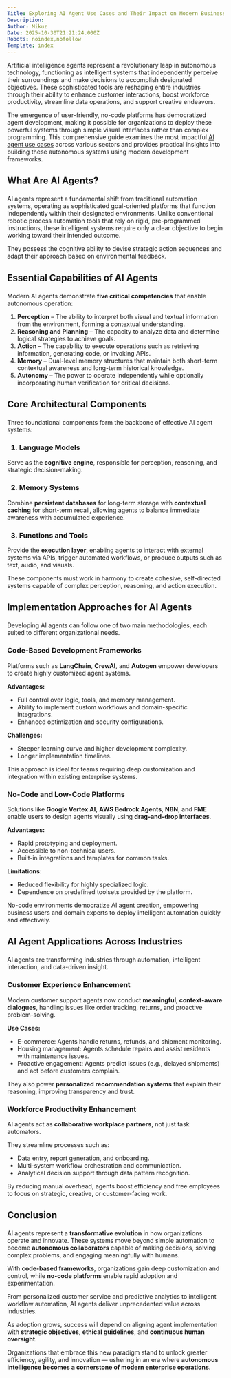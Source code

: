 ```yaml
---
Title: Exploring AI Agent Use Cases and Their Impact on Modern Business
Description: 
Author: Mikuz
Date: 2025-10-30T21:21:24.000Z
Robots: noindex,nofollow
Template: index
---
```

<p>Artificial intelligence agents represent a revolutionary leap in autonomous technology, functioning as intelligent systems that independently perceive their surroundings and make decisions to accomplish designated objectives. These sophisticated tools are reshaping entire industries through their ability to enhance customer interactions, boost workforce productivity, streamline data operations, and support creative endeavors.  </p>

<p>The emergence of user-friendly, no-code platforms has democratized agent development, making it possible for organizations to deploy these powerful systems through simple visual interfaces rather than complex programming. This comprehensive guide examines the most impactful <a href="https://fme.safe.com/guides/ai-agent-architecture/ai-agent-use-cases" rel="noopener noreferrer">AI agent use cases</a> across various sectors and provides practical insights into building these autonomous systems using modern development frameworks.</p>




<h2>
  
  
  What Are AI Agents?
</h2>

<p>AI agents represent a fundamental shift from traditional automation systems, operating as sophisticated goal-oriented platforms that function independently within their designated environments. Unlike conventional robotic process automation tools that rely on rigid, pre-programmed instructions, these intelligent systems require only a clear objective to begin working toward their intended outcome.  </p>

<p>They possess the cognitive ability to devise strategic action sequences and adapt their approach based on environmental feedback.</p>




<h2>
  
  
  Essential Capabilities of AI Agents
</h2>

<p>Modern AI agents demonstrate <strong>five critical competencies</strong> that enable autonomous operation:</p>

<ol>
<li>
<strong>Perception</strong> – The ability to interpret both visual and textual information from the environment, forming a contextual understanding.
</li>
<li>
<strong>Reasoning and Planning</strong> – The capacity to analyze data and determine logical strategies to achieve goals.
</li>
<li>
<strong>Action</strong> – The capability to execute operations such as retrieving information, generating code, or invoking APIs.
</li>
<li>
<strong>Memory</strong> – Dual-level memory structures that maintain both short-term contextual awareness and long-term historical knowledge.
</li>
<li>
<strong>Autonomy</strong> – The power to operate independently while optionally incorporating human verification for critical decisions.</li>
</ol>




<h2>
  
  
  Core Architectural Components
</h2>

<p>Three foundational components form the backbone of effective AI agent systems:</p>

<h3>
  
  
  1. Language Models
</h3>

<p>Serve as the <strong>cognitive engine</strong>, responsible for perception, reasoning, and strategic decision-making.</p>

<h3>
  
  
  2. Memory Systems
</h3>

<p>Combine <strong>persistent databases</strong> for long-term storage with <strong>contextual caching</strong> for short-term recall, allowing agents to balance immediate awareness with accumulated experience.</p>

<h3>
  
  
  3. Functions and Tools
</h3>

<p>Provide the <strong>execution layer</strong>, enabling agents to interact with external systems via APIs, trigger automated workflows, or produce outputs such as text, audio, and visuals.</p>

<p>These components must work in harmony to create cohesive, self-directed systems capable of complex perception, reasoning, and action execution.</p>




<h2>
  
  
  Implementation Approaches for AI Agents
</h2>

<p>Developing AI agents can follow one of two main methodologies, each suited to different organizational needs.</p>

<h3>
  
  
  Code-Based Development Frameworks
</h3>

<p>Platforms such as <strong>LangChain</strong>, <strong>CrewAI</strong>, and <strong>Autogen</strong> empower developers to create highly customized agent systems.  </p>

<p><strong>Advantages:</strong></p>

<ul>
<li>Full control over logic, tools, and memory management.
</li>
<li>Ability to implement custom workflows and domain-specific integrations.
</li>
<li>Enhanced optimization and security configurations.
</li>
</ul>

<p><strong>Challenges:</strong></p>

<ul>
<li>Steeper learning curve and higher development complexity.
</li>
<li>Longer implementation timelines.
</li>
</ul>

<p>This approach is ideal for teams requiring deep customization and integration within existing enterprise systems.</p>




<h3>
  
  
  No-Code and Low-Code Platforms
</h3>

<p>Solutions like <strong>Google Vertex AI</strong>, <strong>AWS Bedrock Agents</strong>, <strong>N8N</strong>, and <strong>FME</strong> enable users to design agents visually using <strong>drag-and-drop interfaces</strong>.  </p>

<p><strong>Advantages:</strong></p>

<ul>
<li>Rapid prototyping and deployment.
</li>
<li>Accessible to non-technical users.
</li>
<li>Built-in integrations and templates for common tasks.
</li>
</ul>

<p><strong>Limitations:</strong></p>

<ul>
<li>Reduced flexibility for highly specialized logic.
</li>
<li>Dependence on predefined toolsets provided by the platform.</li>
</ul>

<p>No-code environments democratize AI agent creation, empowering business users and domain experts to deploy intelligent automation quickly and effectively.</p>




<h2>
  
  
  AI Agent Applications Across Industries
</h2>

<p>AI agents are transforming industries through automation, intelligent interaction, and data-driven insight.</p>

<h3>
  
  
  Customer Experience Enhancement
</h3>

<p>Modern customer support agents now conduct <strong>meaningful, context-aware dialogues</strong>, handling issues like order tracking, returns, and proactive problem-solving.  </p>

<p><strong>Use Cases:</strong></p>

<ul>
<li>E-commerce: Agents handle returns, refunds, and shipment monitoring.
</li>
<li>Housing management: Agents schedule repairs and assist residents with maintenance issues.
</li>
<li>Proactive engagement: Agents predict issues (e.g., delayed shipments) and act before customers complain.
</li>
</ul>

<p>They also power <strong>personalized recommendation systems</strong> that explain their reasoning, improving transparency and trust.</p>




<h3>
  
  
  Workforce Productivity Enhancement
</h3>

<p>AI agents act as <strong>collaborative workplace partners</strong>, not just task automators.  </p>

<p>They streamline processes such as:</p>

<ul>
<li>Data entry, report generation, and onboarding.
</li>
<li>Multi-system workflow orchestration and communication.
</li>
<li>Analytical decision support through data pattern recognition.
</li>
</ul>

<p>By reducing manual overhead, agents boost efficiency and free employees to focus on strategic, creative, or customer-facing work.</p>




<h2>
  
  
  Conclusion
</h2>

<p>AI agents represent a <strong>transformative evolution</strong> in how organizations operate and innovate. These systems move beyond simple automation to become <strong>autonomous collaborators</strong> capable of making decisions, solving complex problems, and engaging meaningfully with humans.  </p>

<p>With <strong>code-based frameworks</strong>, organizations gain deep customization and control, while <strong>no-code platforms</strong> enable rapid adoption and experimentation.  </p>

<p>From personalized customer service and predictive analytics to intelligent workflow automation, AI agents deliver unprecedented value across industries.  </p>

<p>As adoption grows, success will depend on aligning agent implementation with <strong>strategic objectives</strong>, <strong>ethical guidelines</strong>, and <strong>continuous human oversight</strong>.  </p>

<p>Organizations that embrace this new paradigm stand to unlock greater efficiency, agility, and innovation — ushering in an era where <strong>autonomous intelligence becomes a cornerstone of modern enterprise operations</strong>.</p>

